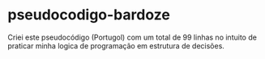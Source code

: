 # pseudocodigo-bardoze
Criei este pseudocódigo (Portugol) com um total de 99 linhas no intuito de praticar minha logica de programação em estrutura de decisões.
